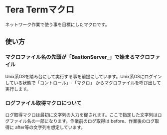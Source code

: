 Tera Termマクロ
===

ネットワーク作業で使う事を目標にしたマクロです。

## 使い方
### マクロファイル名の先頭が「BastionServer_」で始まるマクロファイル
Unix系OSを踏み台にして実行する事を前提にしています。Unix系OSにログインしている状態で「コントロール」-「マクロ」 からマクロファイルを呼び出して実行します。

### ログファイル取得マクロについて
ログ取得マクロは最初に文字列の入力を促されます。ここで指定した文字列はログファイル名の一部になります。作業前のログ取得は before、作業後のログ取得に after等の文字列を想定しています。
